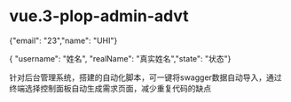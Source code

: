 # vue.3-plop-admin-advt

{"email": "23","name": "UHI"}

{ "username": "姓名", "realName": "真实姓名","state": "状态"}

针对后台管理系统，搭建的自动化脚本，可一键将swagger数据自动导入，通过终端选择控制面板自动生成需求页面，减少重复代码的缺点
